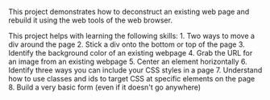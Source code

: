 This project demonstrates how to deconstruct an existing web page and rebuild it using the web tools of the web browser.

This project helps with learning the following skills:
    1. Two ways to move a div around the page
    2. Stick a div onto the bottom or top of the page
    3. Identify the background color of an existing webpage
    4. Grab the URL for an image from an existing webpage
    5. Center an element horizontally
    6. Identify three ways you can include your CSS styles in a page
    7. Understand how to use classes and ids to target CSS at specific elements on the page
    8. Build a very basic form (even if it doesn't go anywhere)
    